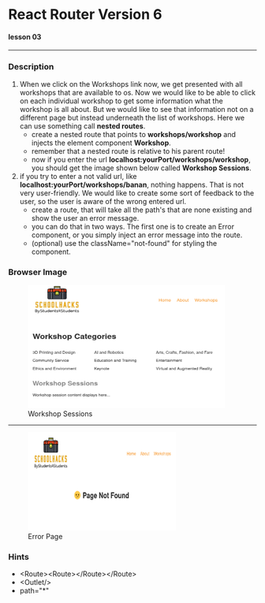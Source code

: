 # React Router Version 6
#### lesson 03
***


### Description

1. When we click on the Workshops link now, we get presented with all workshops that are available to os. 
Now we would like to be able to click on each individual workshop to get some information what the workshop is all 
about. But we would like to see that information not on a different page but instead underneath the list of workshops. 
Here we can use something call **nested routes**.
   - create a nested route that points to **workshops/workshop** and injects the element component **Workshop**.
   - remember that a nested route is relative to his parent route!
   - now if you enter the url **localhost:yourPort/workshops/workshop**, you should get the image shown below called **Workshop Sessions**.
2. if you try to enter a not valid url, like **localhost:yourPort/workshops/banan**, nothing happens. That is not very user-friendly.
We would like to create some sort of feedback to the user, so the user is aware of the wrong entered url.
    - create a route, that will take all the path's that are none existing and show the user an error message.
    - you can do that in two ways. The first one is to create an Error component, or you simply inject an error message into the route.
    - (optional) use the className="not-found" for styling the component.


### Browser Image

<figure>
    <img src ="src/assets/workshopsessions.png"
         alt ="cras table"
         width ="400"
         height ="250">
    <figcaption>Workshop Sessions</figcaption>
</figure>

***

<figure>
    <img src ="src/assets/errormsg.png"
         alt ="cras table"
         width ="300"
         height ="200">
    <figcaption>Error Page</figcaption>
</figure>

### Hints
- \<Route>\<Route>\</Route>\</Route>
- \<Outlet/>
- path="*"











